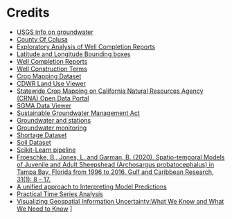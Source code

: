 # Credits
- [USGS info on groundwater](https://www.usgs.gov/special-topics/water-science-school/science/groundwater)
- [County Of Colusa](https://www.countyofcolusa.org/DocumentCenter/View/4260/Series1Article4-GroundwaterLevelMonitoring?bidId=#:~:text=The%20elevation%20of%20the%20groundwater,groundwater%20flow%20can%20be%20determined.&text=Figure%201.)
- [Exploratory Analysis of Well Completion Reports](https://richpauloo.github.io/oswcr_1.html)
- [Latitude and Longitude Bounding boxes](https://pathindependence.wordpress.com/2018/11/23/bounding-boxes-for-all-us-states/)
- [Well Completion Reports](https://data.cnra.ca.gov/dataset/well-completion-reports)
- [Well Construction Terms](https://mbmggwic.mtech.edu/sqlserver/v11/help/welldesign.asp)
- [Crop Mapping Dataset](https://resources.ca.gov/)
- [CDWR Land Use Viewer](https://gis.water.ca.gov/app/CADWRLandUseViewer/)
- [Statewide Crop Mapping on California Natural Resources Agency (CRNA) Open Data Portal](https://data.cnra.ca.gov/dataset/statewide-crop-mapping)
- [SGMA Data Viewer](https://sgma.water.ca.gov/webgis/?appid=SGMADataViewer#waterbudget)
- [Sustainable Groundwater Management Act](https://water.ca.gov/programs/groundwater-management/sgma-groundwater-management)
- [Groundwater and stations](https://data.cnra.ca.gov/dataset/periodic-groundwater-level-measurements)
- [Groundwater monitoring](https://www.countyofcolusa.org/DocumentCenter/View/4260/Series1Article4-GroundwaterLevelMonitoring?bidId=#:~:text=The%20elevation%20of%20the%20groundwater,groundwater%20flow%20can%20be%20determined.&text=Figure%201.)
- [Shortage Dataset](https://data.cnra.ca.gov/dataset/household-water-supply-shortage-reporting-system-data)
- [Soil Dataset](https://www.nrcs.usda.gov/wps/portal/nrcs/detail/soils/survey/geo/?cid=nrcs142p2_053629)
- [Scikit-Learn pipeline](https://towardsdatascience.com/getting-the-most-out-of-scikit-learn-pipelines-c2afc4410f1a) 
- [Froeschke, B., Jones, L. and Garman, B. (2020). Spatio-temporal Models of Juvenile and Adult Sheepshead (Archosargus probatocephalus) in Tampa Bay, Florida from 1996 to 2016. Gulf and Caribbean Research, 31(1): 8 – 17.](https://doi.org/10.18785/gcr.3101.04)
- [A unified approach to Interpreting Model Predictions](https://proceedings.neurips.cc/paper/2017/file/8a20a8621978632d76c43dfd28b67767-Paper.pdf)
- [Practical Time Series Analysis](https://www.oreilly.com/library/view/practical-time-series/9781492041641/)
- [Visualizing Geospatial Information Uncertainty:What We Know and What We Need to Know](https://www-tandfonline-com.proxy.lib.umich.edu/doi/pdf/10.1559/1523040054738936?needAccess=true)
]
